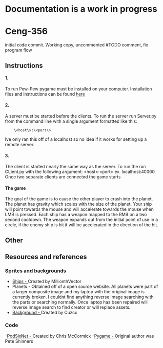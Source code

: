 # Documentation is a work in progress
# Ceng-356
initial code commit. Working copy, uncommented
#TODO comment, fix program flow

## Instructions

#### 1. 
  To run Pew-Pew pygame must be installed on your computer. Installation files and instructions can be found [here](https://www.pygame.org/wiki/GettingStarted)
#### 2. 
  A server must be started before the clients. To run the server run Server.py from the command line with a single argument formatted like this:
  
        \<host\>:\<port\>
        
Ive only ran this off of a localhost so no idea if it works for setting up a remote server.
  
#### 3.
  The client is started nearly the same way as the server. To run the run CLient.py with the following argument:
    \<host\>:\<port\>
  ex. localhost:40000
  Once two separate clients are connected the game starts
  
#### The game
The goal of the game is to cause the other player to crash into the planet. The planet has gravity which scales with the size of the planet. Your ship will point towards the mouse and will accelerate towards the mouse when LMB is pressed. Each ship has a weapon mapped to the RMB on a two second cooldown. The weapon expands out from the initial point of use in a circle, if the enemy ship is hit it will be accelerated in the direction of the hit.

## Other

## Resources and references

### Sprites and backgrounds
- [Ships - ](http://millionthvector.blogspot.ca/p/free-sprites.html)Created by MillionthVector
- Planets - Obtained off of a open source website. All planets were part of a larger composite image and my laptop with the original image is currently broken. I couldnt find anything reverse image searching with the parts or searching normally. Once laptop has been repaired will reverse image search to find creator or will replace assets.
- [Background - ](https://opengameart.org/content/space-background)Created by Cuzco

### Code
-[PodSixNet - ](https://github.com/chr15m/PodSixNet)Created by Chris McCormick
-[Pygame - ](https://www.pygame.org/news)Original author was Pete Shinners
